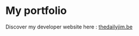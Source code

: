# My portfolio

Discover my developer website here : <a href="https://jimmycabuy.com" target="_blank">thedailyjim.be</a>
